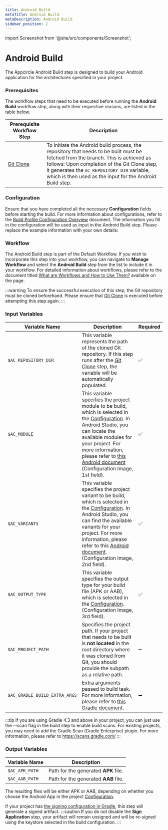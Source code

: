 ```yaml
---
title: Android Build
metaTitle: Android Build
metaDescription: Android Build
sidebar_position: 2
---
```


import Screenshot from '@site/src/components/Screenshot';

# Android Build
The Appcircle Android Build step is designed to build your Android application for the architectures specified in your project. 

### Prerequisites
The workflow steps that need to be executed before running the **Android Build** workflow step, along with their respective reasons, are listed in the table below.

| Prerequisite Workflow Step                      | Description                                     |
|-------------------------------------------------|-------------------------------------------------|
| [Git Clone](https://docs.appcircle.io/workflows/common-workflow-steps/#git-clone) | To initiate the Android build process, the repository that needs to be built must be fetched from the branch. This is achieved as follows: Upon completion of the Git Clone step, it generates the `AC_REPOSITORY_DIR` variable, which is then used as the input for the Android Build step. |

### Configuration
Ensure that you have completed all the necessary **Configuration** fields before starting the build. For more information about configurations, refer to the [Build Profile Configuration Overview](https://docs.appcircle.io/build/build-profile-configuration) document. The information you fill in the configuration will be used as input in the Android Build step. Please replace the example information with your own details:

<Screenshot url='https://cdn.appcircle.io/docs/assets/android-workflow-components-android-build_1.png' alt="image2" />

### Workflow
The Android Build step is part of the Default Workflow. If you wish to incorporate this step into your workflow, you can navigate to **Manage Workflow** and select the **Android Build** step from the list to include it in your workflow. For detailed information about workflows, please refer to the document titled [What are Workflows and How to Use Them?](https://docs.appcircle.io/workflows/why-to-use-workflows) available on the page.

<Screenshot url='https://cdn.appcircle.io/docs/assets/android-workflow-components-android-build_3.png' alt="image2" />

:::warning
To ensure the successful execution of this step, the Git repository must be cloned beforehand. Please ensure that [Git Clone](https://docs.appcircle.io/workflows/common-workflow-steps/#git-clone) is executed before attempting this step again.
:::

### Input Variables

<Screenshot url='https://cdn.appcircle.io/docs/assets/android-workflow-components-android-build_2.png' alt="image2" />

| Variable Name                 | Description                                    | Required |
|-------------------------------|------------------------------------------------|----------|
| `$AC_REPOSITORY_DIR`          | This variable represents the path of the cloned Git repository. If this step runs after the [Git Clone](https://docs.appcircle.io/workflows/common-workflow-steps/#git-clone) step, the variable will be automatically populated. | ✅ |
| `$AC_MODULE`                  | This variable specifies the project module to be build, which is selected in the [Configuration](https://docs.appcircle.io/build/build-profile-configuration/). In Android Studio, you can locate the available modules for your project. For more information, please refer to [this Android document](https://developer.android.com/studio/projects#ApplicationModules) (Configuration Image, 1st field). | ✅ |
| `$AC_VARIANTS`                | This variable specifies the project variant to be build, which is selected in the [Configuration](https://docs.appcircle.io/build/build-profile-configuration/). In Android Studio, you can find the available variants for your project. For more information, please refer to this [Android document](https://developer.android.com/build/build-variants). (Configuration Image, 2nd field). | ✅ |
| `$AC_OUTPUT_TYPE`             | This variable specifies the output type for your build file (APK or AAB), which is selected in the [Configuration](https://docs.appcircle.io/build/build-profile-configuration/). (Configuration Image,  3rd field). | ✅ |
| `$AC_PROJECT_PATH`            | Specifies the project path. If your project that needs to be built is **not located** in the root directory where it was cloned from Git, you should provide the subpath as a relative path. | ➖ |
| `$AC_GRADLE_BUILD_EXTRA_ARGS` | Extra arguments passed to build task. For more information, please refer to [this Gradle document](https://docs.gradle.org/current/userguide/writing_build_scripts.html#sec:extra_properties). | ➖ |

:::tip
If you are using Gradle 4.3 and above in your project, you can just use the --scan flag in the build step to enable build scans. For existing projects, you may need to add the Gradle Scan (Gradle Enterprise) plugin. For more information, please refer to https://scans.gradle.com/
:::

### Output Variables

| Variable Name     | Description                                |
|-------------------|--------------------------------------------|
| `$AC_APK_PATH`    | Path for the generated **APK** file.           |
| `$AC_AAB_PATH`    | Path for the generated **AAB** file.           |

The resulting files will be either APK or AAB, depending on whether you choose the Android App in the project [Configuration](https://docs.appcircle.io/build/build-profile-configuration).

If your project has [the signing configuration in Gradle](https://developer.android.com/studio/build/gradle-tips#sign-your-app), this step will generate a signed artifact. 
:::caution
If you do not disable the **Sign Application** step, your artifact will remain unsigned and will be re-signed using the keystore selected in the build configuration.
:::
